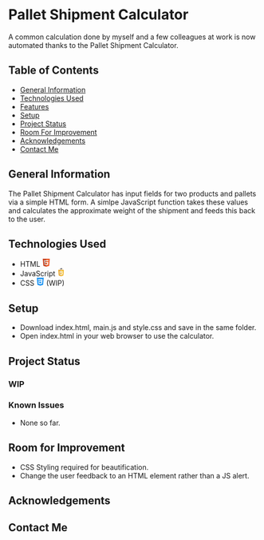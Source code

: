 # Pallet Shipment Calculator
A common calculation done by myself and a few colleagues at work is now automated thanks to the Pallet Shipment Calculator.

## Table of Contents
* [General Information](#general-information)
* [Technologies Used](#technologies-used)
* [Features](#features)
* [Setup](#setup)
* [Project Status](#project-status)
* [Room For Improvement](#room-for-improvement)
* [Acknowledgements](#acknowledgements)
* [Contact Me](#contact-me)

## General Information
The Pallet Shipment Calculator has input fields for two products and pallets via a simple HTML form. A simlpe JavaScript function takes these values and calculates the approximate weight of the shipment and feeds this back to the user.

## Technologies Used
* HTML ![html](./images/html.png)
* JavaScript ![JavaScript](./images/javascript.png)
* CSS ![css](./images/css.png) (WIP)

## Setup
* Download index.html, main.js and style.css and save in the same folder.
* Open index.html in your web browser to use the calculator.

## Project Status

### WIP

### Known Issues

* None so far.

## Room for Improvement

* CSS Styling required for beautification.
* Change the user feedback to an HTML element rather than a JS alert.

## Acknowledgements

## Contact Me